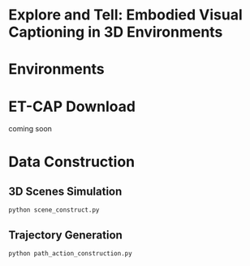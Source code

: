 # Explore and Tell: Embodied Visual Captioning in 3D Environments

# Environments


# ET-CAP Download
coming soon

# Data Construction
## 3D Scenes Simulation
```
python scene_construct.py
```

## Trajectory Generation
```
python path_action_construction.py
```



